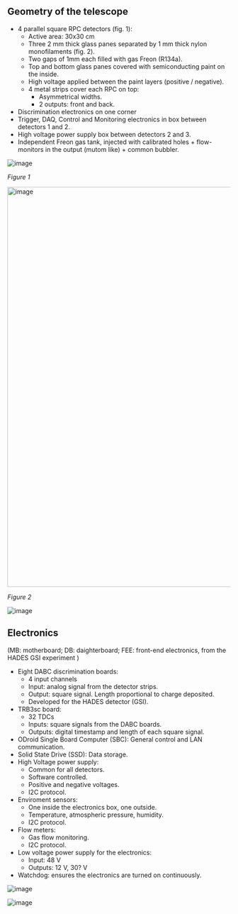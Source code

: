 ## Geometry of the telescope

- 4 parallel square RPC detectors (fig. 1):
  - Active area: 30x30 cm
  - Three 2 mm thick glass panes separated by 1 mm thick nylon monofilaments (fig. 2).
  - Two gaps of 1mm each filled with gas Freon (R134a).
  - Top and bottom glass panes covered with semiconducting paint on the inside.
  - High voltage applied between the paint layers (positive / negative).
  - 4 metal strips cover each RPC on top:
    - Asymmetrical widths.
    - 2 outputs: front and back.
- Discrimination electronics on one corner
- Trigger, DAQ, Control and Monitoring electronics in box between detectors 1 and 2.
- High voltage power supply box between detectors 2 and 3.
- Independent Freon gas tank, injected with calibrated holes + flow-monitors in the output (mutom like) + common bubbler.

![image](https://github.com/cayesoneira/miniTRASGO/assets/93153458/3c83d2de-22cb-4d7d-b89d-8f52a7710ed9)

_Figure 1_

<img width="902" alt="image" src="https://github.com/cayesoneira/miniTRASGO/assets/21690353/0b2716cf-5745-44cd-9137-250d9f6d70d8">

_Figure 2_

![image](https://github.com/cayesoneira/miniTRASGO/assets/93153458/8e34e594-e490-4610-9654-66b07d65f65d)

## Electronics

(MB: motherboard; DB: daighterboard; FEE: front-end electronics, from the HADES GSI experiment )

- Eight DABC discrimination boards:
  - 4 input channels
  - Input: analog signal from the detector strips.
  - Output: square signal. Length proportional to charge deposited.
  - Developed for the HADES detector (GSI).
- TRB3sc board:
  - 32 TDCs
  - Inputs: square signals from the DABC boards.
  - Outputs: digital timestamp and length of each square signal.
- ODroid Single Board Computer (SBC): General control and LAN communication.
- Solid State Drive (SSD): Data storage.
- High Voltage power supply:
  - Common for all detectors.
  - Software controlled.
  - Positive and negative voltages.
  - I2C protocol.
- Enviroment sensors:
  - One inside the electronics box, one outside.
  - Temperature, atmospheric pressure, humidity.
  - I2C protocol.
- Flow meters:
  - Gas flow monitoring.
  - I2C protocol.
- Low voltage power supply for the electronics:
  - Input: 48 V
  - Outputs: 12 V, 30? V
- Watchdog: ensures the electronics are turned on continuously.

![image](https://github.com/cayesoneira/miniTRASGO/assets/93153458/95f912cf-b274-4cfb-8519-419436ef5dd8)

![image](https://github.com/cayesoneira/miniTRASGO/assets/93153458/4e68e317-f61a-411e-9682-ca7ce42bb6d9)
